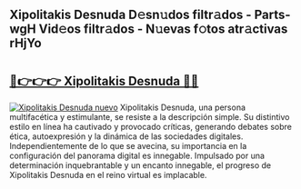 ## Xipolitakis Desnuda D𝚎sn𝚞dos filtr𝚊dos - Parts-wgH Vid𝚎os filtr𝚊dos - N𝚞evas f𝚘tos atr𝚊ctivas rHjYo

# <h2><a href="http://mb8xr6.tromn.icu/?c=Xipolitakis+Desnuda">🔗👉👉👉 Xipolitakis Desnuda 🔗🔗</a></h2>

[![Xipolitakis Desnuda nuevo](https://i.imgur.com/pEAQMta.gif)](http://mb8xr6.tromn.icu/?c=Xipolitakis+Desnuda)
Xipolitakis Desnuda, una persona multifacética y estimulante, se resiste a la descripción simple. Su distintivo estilo en línea ha cautivado y provocado críticas, generando debates sobre ética, autoexpresión y la dinámica de las sociedades digitales. Independientemente de lo que se avecina, su importancia en la configuración del panorama digital es innegable. Impulsado por una determinación inquebrantable y un encanto innegable, el progreso de Xipolitakis Desnuda en el reino virtual es implacable.
